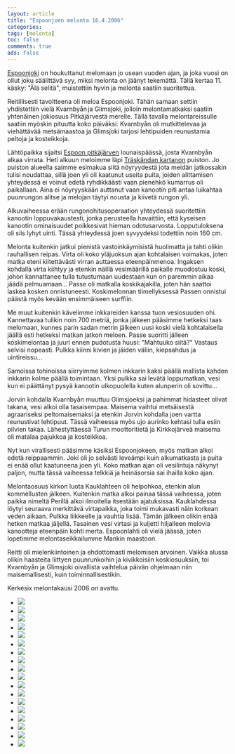 ```yaml
--- 
layout: article 
title: "Espoonjoen melonta 16.4.2006" 
categories: 
tags: [melonta]
toc: false 
comments: true 
ads: false 
--- 
```


[Espoonjoki](http://koti.mbnet.fi/ugo/espoonkuvat/joki.html) on
houkuttanut melomaan jo usean vuoden ajan, ja joka vuosi on ollut joku
säälittävä syy, miksi melonta on jäänyt tekemättä. Tällä kertaa 11.
käsky: "Älä selitä", muistettiin hyvin ja melonta saatiin suoritettua.

Reitillisesti tavoitteena oli meloa Espoonjoki. Tähän samaan settiin
yhdistettiin vielä Kvarnbyån<span class="Apple-style-span"
style="font-size: 8px;"> </span>ja Glimsjoki, jolloin melontamatkaksi
saatiin yhtenäinen jokiosuus Pitkäjärvestä merelle. Tällä tavalla
melontareissulle saatiin myöskin pituutta koko päiväksi. Kvarnbyån oli
mutkittelevaa ja viehättävää metsämaastoa ja Glimsjoki tarjosi
lehtipuiden reunustamia peltoja ja kosteikkoja.

Lähtöpaikka sijaitsi [Espoon
pitkäjärven](http://www.nic.fi/~goz/espoonjarvet/pitk.htm)
lounaispäässä, josta Kvarnbyån alkaa virrata. Heti alkuun meloimme läpi
[Träskändan
kartanon](http://fi.wikipedia.org/wiki/Tr%C3%A4sk%C3%A4ndan_kartano) puiston.
Jo puiston alueella saimme esimakua siitä nöyryydestä jota meidän
jatkossakin tulisi noudattaa, sillä joen yli oli kaatunut useita puita,
joiden alittamisen yhteydessä ei voinut edetä ryhdikkäästi vaan pienehkö
kumarrus oli paikallaan. Aina ei nöyryyskään auttanut vaan kanootin piti
antaa luikahtaa puunrungon alitse ja melojan täytyi nousta ja kiivetä
rungon yli.

Alkuvaiheessa erään rungonohitusoperaation yhteydessä suoritettiin
kanootin loppuvakaustesti, jonka perusteella havaittiin, että kyseisen
kanootin ominaisuudet poikkesivat hieman odotusarvosta. Lopputuloksena
oli siis lyhyt uinti. Tässä yhteydessä joen syvyydeksi todettiin noin
160 cm.

Melonta kuitenkin jatkui pienistä vastoinkäymisistä huolimatta ja tahti
olikin rauhallisen reipas. Virta oli koko yläjuoksun ajan kohtalaisen
voimakas, joten matka eteni kiitettävästi virran auttaessa
eteenpäinmenoa. Ingaksen kohdalla virta kiihtyy ja etenkin näillä
vesimäärillä paikalle muodostuu koski, johon kannattanee tulla
tutustumaan uudestaan kun on paremmin aikaa jäädä pelmuamaan... Passe
oli matkalla koskikajakilla, joten hän saattoi laskea kosken
onnistuneesti. Koskimelonnan tiimellyksessä Passen onnistui päästä myös
kevään ensimmäiseen surffiin.

Me muut kuitenkin kävelimme inkkareiden kanssa tuon vesiosuuden ohi.
Kannettavaa tulikin noin 700 metriä, jonka jälkeen pääsimme hetkeksi
taas melomaan, kunnes parin sadan metrin jälkeen uusi koski vielä
kohtalaisella jäällä esti hetkeksi matkan jatkon meloen. Passe suoritti
jälleen koskimelontaa ja juuri ennen pudotusta huusi: "Mahtuuko siitä?"
Vastaus selvisi nopeasti. Pulkka kiinni kivien ja jäiden väliin,
kiepsahdus ja uintireissu...

Samoissa tohinoissa siirryimme kolmen inkkarin kaksi päällä mallista
kahden inkkarin kolme päällä toimintaan. Yksi pulkka sai levätä
loppumatkan, vesi kun ei päättänyt pysyä kanootin ulkopuolella kuten
alunperin oli sovittu...

Jorvin kohdalla Kvarnbyån muuttuu Glimsjoeksi ja pahimmat hidasteet
olivat takana, vesi alkoi olla tasaisempaa. Maisema vaihtui metsäisestä
agraariseksi peltomaisemaksi ja etenkin Jorvin kohdalla joen vartta
reunustivat lehtipuut. Tässä vaiheessa myös ujo aurinko kehtasi tulla
esiin pilvien takaa. Lähestyttäessä Turun moottoritietä ja Kirkkojärveä
maisema oli matalaa pajukkoa ja kosteikkoa.

Nyt kun virallisesti pääsimme käsiksi Espoonjokeen, myös matkan alkoi
edetä reippaammin. Joki oli jo selvästi leveämpi kuin alkumatkasta ja
puita ei enää ollut kaatuneena joen yli. Koko matkan ajan oli
vesilintuja näkynyt paljon, mutta tässä vaiheessa telkkiä ja heinäsorsia
sai ihailla koko ajan.

Melontaosuus kirkon luota Kauklahteen oli helpohkoa, etenkin alun
kommellusten jälkeen. Kuitenkin matka alkoi painaa tässä vaiheessa,
joten paikka nimeltä Perillä alkoi ilmoitella itsestään ajatuksissa.
Kauklahdessa löytyi seuraava merkittävä virtapaikka, joka toimi
mukavasti näin korkean veden aikaan. Pulkka liikkeelle ja vauhtia lisää.
Tämän jälkeen olikin enää hetken matkaa jäljellä. Tasainen vesi virtasi
ja kuljetti hiljalleen melovia kanootteja eteenpäin kohti merta.
Espoonlahti oli vielä jäässä, joten lopetimme melontaseikkailumme Mankin
maastoon.

Reitti oli mielenkiintoinen ja ehdottomasti melomisen arvoinen. Vaikka
alussa olikin haasteita liittyen puunrunkoihin ja kivikkoisiin
koskiosuuksiin, toi Kvarnbyån ja Glimsjoki oivallista vaihtelua päivän
ohjelmaan niin maisemallisesti, kuin toiminnallisestikin.

Kerkesix melontakausi 2006 on avattu.

<div class="image-gallery">

-   [![](/Media/Default/ImageGalleries/espoonjoen-melonta-16.4.2006/Thumbnails/melontaespoonjoki20060416_01b.jpg)](/Media/Default/ImageGalleries/espoonjoen-melonta-16.4.2006/melontaespoonjoki20060416_01b.jpg)
-   [![](/Media/Default/ImageGalleries/espoonjoen-melonta-16.4.2006/Thumbnails/melontaespoonjoki20060416_02b.jpg)](/Media/Default/ImageGalleries/espoonjoen-melonta-16.4.2006/melontaespoonjoki20060416_02b.jpg)
-   [![](/Media/Default/ImageGalleries/espoonjoen-melonta-16.4.2006/Thumbnails/melontaespoonjoki20060416_03b.jpg)](/Media/Default/ImageGalleries/espoonjoen-melonta-16.4.2006/melontaespoonjoki20060416_03b.jpg)
-   [![](/Media/Default/ImageGalleries/espoonjoen-melonta-16.4.2006/Thumbnails/melontaespoonjoki20060416_04b.jpg)](/Media/Default/ImageGalleries/espoonjoen-melonta-16.4.2006/melontaespoonjoki20060416_04b.jpg)
-   [![](/Media/Default/ImageGalleries/espoonjoen-melonta-16.4.2006/Thumbnails/melontaespoonjoki20060416_05b.jpg)](/Media/Default/ImageGalleries/espoonjoen-melonta-16.4.2006/melontaespoonjoki20060416_05b.jpg)
-   [![](/Media/Default/ImageGalleries/espoonjoen-melonta-16.4.2006/Thumbnails/melontaespoonjoki20060416_06b.jpg)](/Media/Default/ImageGalleries/espoonjoen-melonta-16.4.2006/melontaespoonjoki20060416_06b.jpg)
-   [![](/Media/Default/ImageGalleries/espoonjoen-melonta-16.4.2006/Thumbnails/melontaespoonjoki20060416_07b.jpg)](/Media/Default/ImageGalleries/espoonjoen-melonta-16.4.2006/melontaespoonjoki20060416_07b.jpg)
-   [![](/Media/Default/ImageGalleries/espoonjoen-melonta-16.4.2006/Thumbnails/melontaespoonjoki20060416_08b.jpg)](/Media/Default/ImageGalleries/espoonjoen-melonta-16.4.2006/melontaespoonjoki20060416_08b.jpg)
-   [![](/Media/Default/ImageGalleries/espoonjoen-melonta-16.4.2006/Thumbnails/melontaespoonjoki20060416_09b.jpg)](/Media/Default/ImageGalleries/espoonjoen-melonta-16.4.2006/melontaespoonjoki20060416_09b.jpg)
-   [![](/Media/Default/ImageGalleries/espoonjoen-melonta-16.4.2006/Thumbnails/melontaespoonjoki20060416_10b.jpg)](/Media/Default/ImageGalleries/espoonjoen-melonta-16.4.2006/melontaespoonjoki20060416_10b.jpg)
-   [![](/Media/Default/ImageGalleries/espoonjoen-melonta-16.4.2006/Thumbnails/melontaespoonjoki20060416_11b.jpg)](/Media/Default/ImageGalleries/espoonjoen-melonta-16.4.2006/melontaespoonjoki20060416_11b.jpg)
-   [![](/Media/Default/ImageGalleries/espoonjoen-melonta-16.4.2006/Thumbnails/melontaespoonjoki20060416_12b.jpg)](/Media/Default/ImageGalleries/espoonjoen-melonta-16.4.2006/melontaespoonjoki20060416_12b.jpg)
-   [![](/Media/Default/ImageGalleries/espoonjoen-melonta-16.4.2006/Thumbnails/melontaespoonjoki20060416_13b.jpg)](/Media/Default/ImageGalleries/espoonjoen-melonta-16.4.2006/melontaespoonjoki20060416_13b.jpg)
-   [![](/Media/Default/ImageGalleries/espoonjoen-melonta-16.4.2006/Thumbnails/melontaespoonjoki20060416_14b.jpg)](/Media/Default/ImageGalleries/espoonjoen-melonta-16.4.2006/melontaespoonjoki20060416_14b.jpg)
-   [![](/Media/Default/ImageGalleries/espoonjoen-melonta-16.4.2006/Thumbnails/melontaespoonjoki20060416_15b.jpg)](/Media/Default/ImageGalleries/espoonjoen-melonta-16.4.2006/melontaespoonjoki20060416_15b.jpg)
-   [![](/Media/Default/ImageGalleries/espoonjoen-melonta-16.4.2006/Thumbnails/melontaespoonjoki20060416_16b.jpg)](/Media/Default/ImageGalleries/espoonjoen-melonta-16.4.2006/melontaespoonjoki20060416_16b.jpg)
-   [![](/Media/Default/ImageGalleries/espoonjoen-melonta-16.4.2006/Thumbnails/melontaespoonjoki20060416_17b.jpg)](/Media/Default/ImageGalleries/espoonjoen-melonta-16.4.2006/melontaespoonjoki20060416_17b.jpg)
-   [![](/Media/Default/ImageGalleries/espoonjoen-melonta-16.4.2006/Thumbnails/melontaespoonjoki20060416_18b.jpg)](/Media/Default/ImageGalleries/espoonjoen-melonta-16.4.2006/melontaespoonjoki20060416_18b.jpg)

</div>
